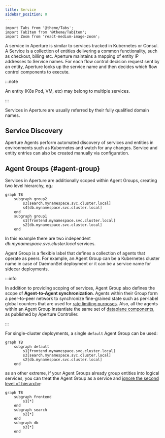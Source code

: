 ```yaml
---
title: Service
sidebar_position: 0
---
```


```mdx-code-block
import Tabs from '@theme/Tabs';
import TabItem from '@theme/TabItem';
import Zoom from 'react-medium-image-zoom';
```

A service in Aperture is similar to services tracked in Kubernetes or Consul. A
Service is a collection of entities delivering a common functionality, such as
checkout, billing etc. Aperture maintains a mapping of entity IP addresses to
Service names. For each flow control decision request sent by an entity,
Aperture looks up the service name and then decides which flow control
components to execute.

:::note

An entity (K8s Pod, VM, etc) may belong to multiple services.

:::

Services in Aperture are usually referred by their fully qualified domain names.

## Service Discovery

Aperture Agents perform automated discovery of services and entities in
environments such as Kubernetes and watch for any changes. Service and entity
entries can also be created manually via configuration.

## Agent Groups {#agent-group}

Services in Aperture are additionally scoped within Agent Groups, creating two
level hierarchy, eg.:

<Zoom>

```mermaid
graph TB
    subgraph group2
        s3[search.mynamespace.svc.cluster.local]
        s4[db.mynamespace.svc.cluster.local]
    end
    subgraph group1
        s1[frontend.mynamespace.svc.cluster.local]
        s2[db.mynamespace.svc.cluster.local]
    end
```

</Zoom>

In this example there are two independent _db.mynamespace.svc.cluster.local_
services.

Agent Group is a flexible label that defines a collection of agents that operate
as peers. For example, an Agent Group can be a Kubernetes cluster name in case
of DaemonSet deployment or it can be a service name for sidecar deployments.

:::info

In addition to providing scoping of services, Agent Group also defines the scope
of **Agent-to-Agent synchronization**. Agents within their Group form a
peer-to-peer network to synchronize fine-grained state such as per-label global
counters that are used for [rate limiting purposes][dc]. Also, all the agents
within an Agent Group instantiate the same set of [dataplane
components][components], as published by Aperture Controller.

:::

For single-cluster deployments, a single `default` Agent Group can be used:

<Zoom>

```mermaid
graph TB
    subgraph default
        s1[frontend.mynamespace.svc.cluster.local]
        s3[search.mynamespace.svc.cluster.local]
        s2[db.mynamespace.svc.cluster.local]
    end
```

</Zoom>

as an other extreme, if your Agent Groups already group entities into logical
services, you can treat the Agent Group as a service and [ignore the second
level of hierarchy][catch-all-service]:

<Zoom>

```mermaid
graph TB
    subgraph frontend
        s1[*]
    end
    subgraph search
        s2[*]
    end
    subgraph db
        s3[*]
    end
```

</Zoom>

[dc]: components/rate-limiter.md#distributed-counters
[components]: ./flow-control.md#components
[catch-all-service]: ./flow-selector.md#serviceselector
